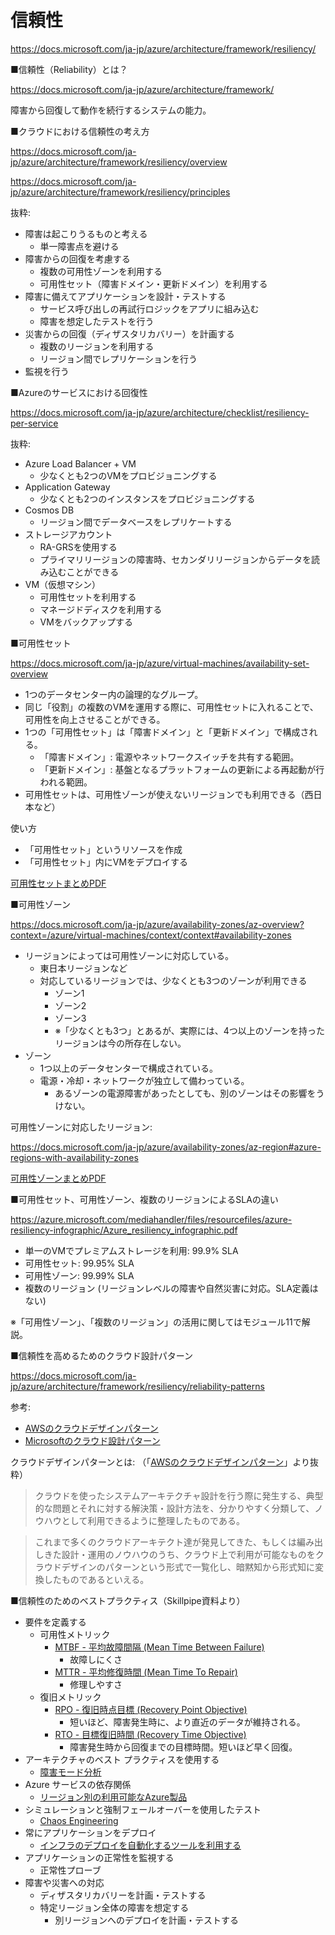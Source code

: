 # 信頼性

https://docs.microsoft.com/ja-jp/azure/architecture/framework/resiliency/


■信頼性（Reliability）とは？

https://docs.microsoft.com/ja-jp/azure/architecture/framework/

障害から回復して動作を続行するシステムの能力。

■クラウドにおける信頼性の考え方

https://docs.microsoft.com/ja-jp/azure/architecture/framework/resiliency/overview

https://docs.microsoft.com/ja-jp/azure/architecture/framework/resiliency/principles

抜粋:

- 障害は起こりうるものと考える
  - 単一障害点を避ける
- 障害からの回復を考慮する
  - 複数の可用性ゾーンを利用する
  - 可用性セット（障害ドメイン・更新ドメイン）を利用する
- 障害に備えてアプリケーションを設計・テストする
  - サービス呼び出しの再試行ロジックをアプリに組み込む
  - 障害を想定したテストを行う
- 災害からの回復（ディザスタリカバリー）を計画する
  - 複数のリージョンを利用する
  - リージョン間でレプリケーションを行う
- 監視を行う

■Azureのサービスにおける回復性

https://docs.microsoft.com/ja-jp/azure/architecture/checklist/resiliency-per-service

抜粋:

- Azure Load Balancer + VM
  - 少なくとも2つのVMをプロビジョニングする
- Application Gateway
  - 少なくとも2つのインスタンスをプロビジョニングする
- Cosmos DB
  - リージョン間でデータベースをレプリケートする
- ストレージアカウント
  - RA-GRSを使用する
  - プライマリリージョンの障害時、セカンダリリージョンからデータを読み込むことができる
- VM（仮想マシン）
  - 可用性セットを利用する
  - マネージドディスクを利用する
  - VMをバックアップする

■可用性セット

https://docs.microsoft.com/ja-jp/azure/virtual-machines/availability-set-overview

- 1つのデータセンター内の論理的なグループ。
- 同じ「役割」の複数のVMを運用する際に、可用性セットに入れることで、可用性を向上させることができる。
- 1つの「可用性セット」は「障害ドメイン」と「更新ドメイン」で構成される。
  - 「障害ドメイン」: 電源やネットワークスイッチを共有する範囲。
  - 「更新ドメイン」: 基盤となるプラットフォームの更新による再起動が行われる範囲。
- 可用性セットは、可用性ゾーンが使えないリージョンでも利用できる（西日本など）

使い方
- 「可用性セット」というリソースを作成
- 「可用性セット」内にVMをデプロイする

[可用性セットまとめPDF](../AZ-104/pdf/mod08/可用性セット.pdf)

■可用性ゾーン

https://docs.microsoft.com/ja-jp/azure/availability-zones/az-overview?context=/azure/virtual-machines/context/context#availability-zones

- リージョンによっては可用性ゾーンに対応している。
  - 東日本リージョンなど
  - 対応しているリージョンでは、少なくとも3つのゾーンが利用できる
    - ゾーン1
    - ゾーン2
    - ゾーン3
    - ※「少なくとも3つ」とあるが、実際には、4つ以上のゾーンを持ったリージョンは今の所存在しない。
- ゾーン
  - 1つ以上のデータセンターで構成されている。
  - 電源・冷却・ネットワークが独立して備わっている。
    - あるゾーンの電源障害があったとしても、別のゾーンはその影響をうけない。

可用性ゾーンに対応したリージョン:

https://docs.microsoft.com/ja-jp/azure/availability-zones/az-region#azure-regions-with-availability-zones

[可用性ゾーンまとめPDF](../AZ-104/pdf/mod08/可用性ゾーン.pdf)


■可用性セット、可用性ゾーン、複数のリージョンによるSLAの違い

https://azure.microsoft.com/mediahandler/files/resourcefiles/azure-resiliency-infographic/Azure_resiliency_infographic.pdf

- 単一のVMでプレミアムストレージを利用: 99.9% SLA
- 可用性セット: 99.95% SLA
- 可用性ゾーン: 99.99% SLA
- 複数のリージョン (リージョンレベルの障害や自然災害に対応。SLA定義はない)

※「可用性ゾーン」、「複数のリージョン」の活用に関してはモジュール11で解説。

■信頼性を高めるためのクラウド設計パターン

https://docs.microsoft.com/ja-jp/azure/architecture/framework/resiliency/reliability-patterns

参考:
- [AWSのクラウドデザインパターン](http://aws.clouddesignpattern.org/index.php/)
- [Microsoftのクラウド設計パターン](https://docs.microsoft.com/ja-jp/azure/architecture/patterns/)


クラウドデザインパターンとは: （「[AWSのクラウドデザインパターン](http://aws.clouddesignpattern.org/index.php/)」より抜粋）

> クラウドを使ったシステムアーキテクチャ設計を行う際に発生する、典型的な問題とそれに対する解決策・設計方法を、分かりやすく分類して、ノウハウとして利用できるように整理したものである。

> これまで多くのクラウドアーキテクト達が発見してきた、もしくは編み出しきた設計・運用のノウハウのうち、クラウド上で利用が可能なものをクラウドデザインのパターンという形式で一覧化し、暗黙知から形式知に変換したものであるといえる。


■信頼性のためのベストプラクティス（Skillpipe資料より）

- 要件を定義する
  - 可用性メトリック
    - [MTBF - 平均故障間隔 (Mean Time Between Failure)](https://ja.wikipedia.org/wiki/%E5%B9%B3%E5%9D%87%E6%95%85%E9%9A%9C%E9%96%93%E9%9A%94)
      - 故障しにくさ
    - [MTTR - 平均修復時間 (Mean Time To Repair)](https://ja.wikipedia.org/wiki/%E5%B9%B3%E5%9D%87%E4%BF%AE%E5%BE%A9%E6%99%82%E9%96%93)
      - 修理しやすさ
  - 復旧メトリック
    - [RPO - 復旧時点目標 (Recovery Point Objective)](https://ja.wikipedia.org/wiki/%E5%9B%9E%E5%BE%A9%E3%83%9D%E3%82%A4%E3%83%B3%E3%83%88%E7%9B%AE%E6%A8%99)
      - 短いほど、障害発生時に、より直近のデータが維持される。
    - [RTO - 目標復旧時間 (Recovery Time Objective)](https://ja.wikipedia.org/wiki/%E3%83%87%E3%82%A3%E3%82%B6%E3%82%B9%E3%82%BF%E3%83%AA%E3%82%AB%E3%83%90%E3%83%AA#%E7%9B%AE%E6%A8%99%E5%BE%A9%E6%97%A7%E6%99%82%E9%96%93)
      - 障害発生時から回復までの目標時間。短いほど早く回復。
- アーキテクチャのベスト プラクティスを使用する
  - [障害モード分析](https://docs.microsoft.com/ja-jp/azure/architecture/framework/resiliency/design-resiliency#build-resiliency-with-failure-mode-analysis)
- Azure サービスの依存関係
  - [リージョン別の利用可能なAzure製品](https://azure.microsoft.com/ja-jp/global-infrastructure/services/)
- シミュレーションと強制フェールオーバーを使用したテスト
  - [Chaos Engineering](https://docs.microsoft.com/ja-jp/azure/architecture/framework/resiliency/chaos-engineering)
- 常にアプリケーションをデプロイ
  - [インフラのデプロイを自動化するツールを利用する](https://docs.microsoft.com/ja-jp/azure/virtual-machines/infrastructure-automation)
- アプリケーションの正常性を監視する
  - 正常性プローブ
- 障害や災害への対応
  - ディザスタリカバリーを計画・テストする
  - 特定リージョン全体の障害を想定する
    - 別リージョンへのデプロイを計画・テストする
